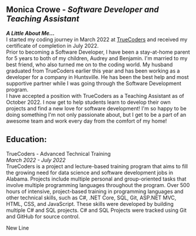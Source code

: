 
## Monica Crowe - *Software Developer and Teaching Assistant*<br>
***A Little About Me...***<br>
I started my coding journey in March 2022 at [TrueCoders](https://truecoders.io/) and received my certificate of completion in July 2022.<br>
Prior to becoming a Software Developer, I have been a stay-at-home parent for 5 years to both of my children, Audrey and Benjamin. I'm married to my best friend, who also turned me on to the coding world. My husband graduated from TrueCoders earlier this year and has been working as a developer for a company in Huntsville. He has been the best help and most supportive partner while I was going through the Software Development program.<br> I have accepted a position with TrueCoders as a Teaching Assistant as of October 2022. I now get to help students learn to develop their own projects and find a new love for software development! I'm so happy to be doing something I'm not only passionate about, but I get to be a part of an awesome team and work every day from the comfort of my home!<br>

## **Education:**<br>
TrueCoders - Advanced Technical Training<br>
*March 2022 - July 2022*<br>
TrueCoders is a project and lecture-based training program that aims to fill the growing need for data science and software development jobs in Alabama. Projects include multiple personal and group-oriented tasks that involve multiple programming languages throughout the program. Over 500 hours of intensive, project-based training in programming languages and other technical skills, such as C#, .NET Core, SQL, Git, ASP.NET MVC, HTML, CSS, and JavaScript. These skills were developed by building multiple C# and SQL projects. C# and SQL Projects were tracked using Git and GitHub for source control.<br>

New Line

